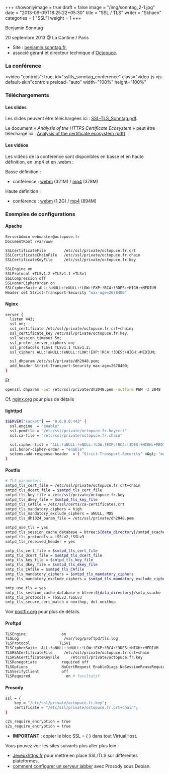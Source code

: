 +++
showonlyimage = true
draft = false
image = "/img/sonntag_2-1.jpg"
date = "2013-09-09T18:25:22+05:30"
title = "SSL / TLS"
writer = "Skhaen"
categories = [ "SSL"]
weight = 1
+++

Benjamin Sonntag

20 septembre 2013 @ La Cantine / Paris

<!--more-->

* Site : <a href="https://benjamin.sonntag.fr/fr">benjamin.sonntag.fr</a>,
* associé gérant et directeur technique d'<a href="https://www.octopuce.fr">Octopuce</a>.


<h3 id="laconfrence">La conférence</h3>

<video "controls": true, id="ssltls_sonntag_conference" class="video-js vjs-default-skin"controls preload="auto" width="100%" height="100%" 
<source src="https://data.iletaitunefoisinternet.fr/ssl-tls-sonntag/360p/IEUFI_ssl-tls_Sonntag_360.mp4" type='video/mp4' /> 
<source src="https://data.iletaitunefoisinternet.fr/ssl-tls-sonntag/360p/IEUFI_ssl-tls_Sonntag_360.webm" type='video/webm' /> 
</video>

<h3 id="tlchargements">Téléchargements</h3>

<h4 id="lesslides">Les slides</h4>

Les slides peuvent être téléchargées ici : <a href="https://data.iletaitunefoisinternet.fr/ssl-tls-sonntag/IEUFI_SSL-TLS_Sonntag.pdf">SSL-TLS_Sonntag.pdf</a>.

Le document « <em>Analysis of the HTTPS Certificate Ecosystem</em> » peut être téléchargé ici : <a href="https://data.iletaitunefoisinternet.fr/ssl-tls-sonntag/docs/Analysis_of_the_HTTPS%C3%A8_certificate_ecosystem.pdf">Analysis of the certificate ecosystem (pdf)</a>.

<h4 id="lesvidos">Les vidéos</h4>

Les vidéos de la conférence sont disponibles en basse et en haute définition, en .mp4 et en .webm :

Basse définition :

* conférence : <a href="https://data.iletaitunefoisinternet.fr/ssl-tls-sonntag/360p/IEUFI_ssl-tls_Sonntag_360.webm">webm</a> (321M) / <a href="https://data.iletaitunefoisinternet.fr/ssl-tls-sonntag/360p/IEUFI_ssl-tls_Sonntag_360.mp4">mp4</a> (378M)


Haute définition :

* conférence : <a href="https://data.iletaitunefoisinternet.fr/ssl-tls-sonntag/720p/IEUFI_ssl-tls_Sonntag_720.webm">webm</a> (1,2G) / <a href="https://data.iletaitunefoisinternet.fr/ssl-tls-sonntag/720p/IEUFI_ssl-tls_Sonntag_720.mp4">mp4</a> (894M)


<h3 id="exemplesdeconfigurations">Exemples de configurations</h3>

<h4 id="apache">Apache</h4>

```bash
ServerAdmin webmaster@octopuce.fr
DocumentRoot /var/www

SSLCertificateFile        /etc/ssl/private/octopuce.fr.crt
SSLCertificateChainFile   /etc/ssl/private/octopuce.fr.chain
SSLCertificateKeyFile     /etc/ssl/private/octopuce.fr.key

SSLEngine on
SSLProtocol +TLSv1.2 +TLSv1.1 +TLSv1
SSLCompression off
SSLHonorCipherOrder on
SSLCipherSuite ALL:!aNULL:!eNULL:!LOW:!EXP:!RC4:!3DES:+HIGH:+MEDIUM 
Header set Strict-Transport-Security "max-age=2678400"
```

<h4 id="nginx">Nginx</h4>

```bash
server {
  listen 443;
  ssl on;
  ssl_certificate /etc/ssl/private/octopuce.fr.crt+chain;
  ssl_certificate_key /etc/ssl/private/octopuce.fr.key;
  ssl_session_timeout 5m;
  ssl_prefer_server_ciphers on;
  ssl_protocols TLSv1 TLSv1.1 TLSv1.2;
  ssl_ciphers ALL:!aNULL:!eNULL:!LOW:!EXP:!RC4:!3DES:+HIGH:+MEDIUM;

  ssl_dhparam /etc/ssl/private/dh2048.pem;
  add_header Strict-Transport-Security max-age=2678400;
}
```

Et 

```bash
openssl dhparam -out /etc/ssl/private/dh2048.pem -outform PEM -2 2048
```

Cf. <a href="https://nginx.org/en/docs/http/configuring_https_servers.html">nginx.org</a> pour plus de détails

<h4 id="lighttpd">lighttpd</h4>

```bash
$SERVER["socket"] == "0.0.0.0:443" {
  ssl.engine  = "enable"
  ssl.pemfile = "/etc/ssl/private/octopuce.fr.key+crt"
  ssl.ca-file = "/etc/ssl/private/octopuce.fr.chain"

  ssl.cipher-list = "ALL:!aNULL:!eNULL:!LOW:!EXP:!RC4:!3DES:+HIGH:+MEDIUM"
  ssl.honor-cipher-order = "enable"
  setenv.add-response-header  = ( "Strict-Transport-Security" =&gt; "max-age=2678400")
}
```

<h4 id="postfix">Postfix</h4>

```bash
# TLS parameters
smtpd_tls_cert_file = /etc/ssl/private/octopuce.fr.crt+chain
smtpd_tls_dcert_file = $smtpd_tls_cert_file
smtpd_tls_key_file = /etc/ssl/private/octopuce.fr.key
smtpd_tls_dkey_file = $smtpd_tls_key_file
smtpd_tls_CAfile = /etc/ssl/certs/ca-certificates.crt
smtpd_tls_mandatory_ciphers = high
smtpd_tls_mandatory_exclude_ciphers = aNULL, MD5
smtpd_tls_dh1024_param_file = /etc/ssl/private/dh2048.pem

smtpd_use_tls = yes
smtpd_tls_session_cache_database = btree:${data_directory}/smtpd_scache
smtpd_tls_protocols = !SSLv2,!SSLv3
smtpd_tls_received_header = yes

smtp_tls_cert_file = $smtpd_tls_cert_file
smtp_tls_dcert_file = $smtpd_tls_dcert_file
smtp_tls_key_file = $smtpd_tls_key_file
smtp_tls_dkey_file = $smtpd_tls_dkey_file
smtp_tls_CAfile = $smtpd_tls_CAfile
smtp_tls_mandatory_ciphers = $smtpd_tls_mandatory_ciphers
smtp_tls_mandatory_exclude_ciphers = $smtpd_tls_mandatory_exclude_ciphers

smtp_use_tls = yes
smtp_tls_session_cache_database = btree:${data_directory}/smtp_scache
smtp_tls_protocols = !SSLv2,!SSLv3
smtp_tls_secure_cert_match = nexthop, dot-nexthop
```

Voir <a href="https://www.postfix.org/TLS_README.html">postfix.org</a> pour plus de détails.

<h4 id="proftpd">Proftpd</h4>

```bash
TLSEngine                on
TLSLog                    /var/log/proftpd/tls.log
TLSProtocol             TLSv1
TLSCipherSuite  ALL:!aNULL:!eNULL:!LOW:!EXP:!RC4:!3DES:+HIGH:+MEDIUM
TLSRSACertificateFile     /etc/ssl/private/octopuce.fr.crt+chain
TLSRSACertificateKeyFile     /etc/ssl/private/octopuce.fr.key
TLSRenegotiate           required off
TLSOptions               NoCertRequest EnableDiags NoSessionReuseRequired
TLSVerifyClient          off
TLSRequired                on # facultatif
```

<h4 id="prosody">Prosody</h4>

```bash
ssl = {
    key = "/etc/ssl/private/octopuce.fr.key";
    certificate = "/etc/ssl/private/octopuce.fr.crt+chain";
}

c2s_require_encryption = true
s2s_require_encryption = true
```

* <strong>IMPORTANT</strong> : copier le bloc SSL = { } dans tout VirtualHost. 

Vous pouvez voir les sites suivants plus aller plus loin :
 
* <a href="https://www.jeveuxhttps.fr/Accueil">Jeveuxhttps.fr</a> pour mettre en place SSL/TLS sur différentes plateformes,
* <a href="https://www.libwalk.so/2014/02/14/installer-un-serveur-xmppjabber-avec-prosody.html">comment configurer un serveur jabber</a> avec Prosody sous Debian.

